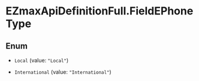 # EZmaxApiDefinitionFull.FieldEPhoneType

## Enum


* `Local` (value: `"Local"`)

* `International` (value: `"International"`)


